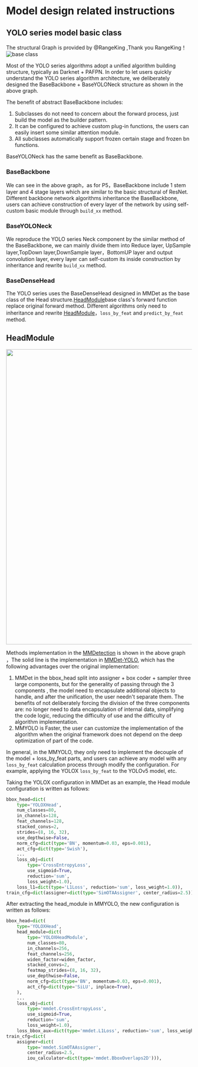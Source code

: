 # Model design related instructions

## YOLO series model basic class

The structural Graph is provided by @RangeKing ,Thank you RangeKing！
![base class](https://user-images.githubusercontent.com/33799979/190382319-6b4e1fcb-cc3f-4fbe-9d6b-3c9c4e57472c.png)

Most of the YOLO series algorithms adopt a unified algorithm building structure, typically as Darknet + PAFPN. In order to let users quickly understand the YOLO series algorithm architecture, we deliberately designed the BaseBackbone + BaseYOLONeck structure as shown in the above graph.

The benefit of abstract BaseBackbone includes:

1. Subclasses do not need to concern about the forward process, just build the model as the builder pattern.
2. It can be configured to achieve custom plug-in functions, the users can easily insert some similar attention module.
3. All subclasses automatically support frozen certain stage and frozen bn functions.

BaseYOLONeck has the same benefit as BaseBackbone.

### BaseBackbone

We can see in the above graph，as for P5，BaseBackbone include 1 stem layer and 4 stage layers which are similar to the basic structural of ResNet. Different backbone network algorithms inheritance the BaseBackbone, users can achieve construction of every layer of the network by using self-custom basic module  through  `build_xx` method.

### BaseYOLONeck

We reproduce the YOLO series Neck component by the similar method of the BaseBackbone, we can mainly divide them into Reduce layer, UpSample layer,TopDown layer,DownSample layer，BottomUP layer and output convolution layer, every layer can self-custom its inside construction by inheritance and rewrite `build_xx` method.

### BaseDenseHead

The YOLO series uses the BaseDenseHead designed in MMDet as the base class of the Head structure.[HeadModule](#headmodule)base class's forward function replace original forward method. Different algorithms only need to inheritance and rewrite [HeadModule](#headmodule)，`loss_by_feat` and `predict_by_feat` method.

## HeadModule

<div align=center>
<img src="https://user-images.githubusercontent.com/33799979/190407754-c725fe85-a71b-4e45-912b-34513d1ff128.png" width=800>
</div>

Methods implementation in the [MMDetection](https://github.com/open-mmlab/mmdetection) is shown in the above graph ，The solid line is the implementation in [MMDet-YOLO](<>), which has the following advantages over the original implementation:

1. MMDet in the bbox_head split into assigner + box coder + sampler three large components, but for the generality of passing through the 3 components , the model need to encapsulate additional objects to handle, and after the unification, the user needn't separate them. The benefits of not deliberately forcing the division of the three components are: no longer need to data encapsulation of internal data, simplifying the code logic, reducing the difficulty of use and the difficulty of algorithm implementation.
2. MMYOLO is Faster, the user can customize the implementation of the algorithm when the original framework does not depend on the deep optimization of part of the code.

In general, in the MMYOLO, they only need to implement the decouple of the model + loss_by_feat parts, and users can achieve any model with any `loss_by_feat` calculation process through modify the configuration. For example, applying the YOLOX `loss_by_feat` to the YOLOv5 model, etc.

Taking the YOLOX configuration in MMDet as an example, the Head module configuration is written as follows:

```python
bbox_head=dict(
    type='YOLOXHead',
    num_classes=80,
    in_channels=128,
    feat_channels=128,
    stacked_convs=2,
    strides=(8, 16, 32),
    use_depthwise=False,
    norm_cfg=dict(type='BN', momentum=0.03, eps=0.001),
    act_cfg=dict(type='Swish'),
    ...
    loss_obj=dict(
        type='CrossEntropyLoss',
        use_sigmoid=True,
        reduction='sum',
        loss_weight=1.0),
    loss_l1=dict(type='L1Loss', reduction='sum', loss_weight=1.0)),
train_cfg=dict(assigner=dict(type='SimOTAAssigner', center_radius=2.5)),
```

After extracting the head_module in MMYOLO, the new configuration is written as follows:

```python
bbox_head=dict(
    type='YOLOXHead',
    head_module=dict(
        type='YOLOXHeadModule',
        num_classes=80,
        in_channels=256,
        feat_channels=256,
        widen_factor=widen_factor,
        stacked_convs=2,
        featmap_strides=(8, 16, 32),
        use_depthwise=False,
        norm_cfg=dict(type='BN', momentum=0.03, eps=0.001),
        act_cfg=dict(type='SiLU', inplace=True),
    ),
    ...
    loss_obj=dict(
        type='mmdet.CrossEntropyLoss',
        use_sigmoid=True,
        reduction='sum',
        loss_weight=1.0),
    loss_bbox_aux=dict(type='mmdet.L1Loss', reduction='sum', loss_weight=1.0)),
train_cfg=dict(
    assigner=dict(
        type='mmdet.SimOTAAssigner',
        center_radius=2.5,
        iou_calculator=dict(type='mmdet.BboxOverlaps2D'))),
```
